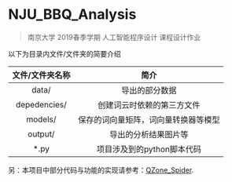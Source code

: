 # NJU_BBQ_Analysis

> 南京大学 2019春季学期 人工智能程序设计 课程设计作业

以下为目录内文件/文件夹的简要介绍

文件/文件夹名称 | 简介
:--: | :--: 
data/ | 导出的部分数据
depedencies/ | 创建词云时依赖的第三方文件
models/ | 保存的词向量矩阵，词向量转换器等模型
output/ | 导出的分析结果图片等
*.py | 项目涉及到的python脚本代码

另：本项目中部分代码与功能的实现请参考：[QZone_Spider](<https://github.com/EricZhu-42/QZone_Spider>).

